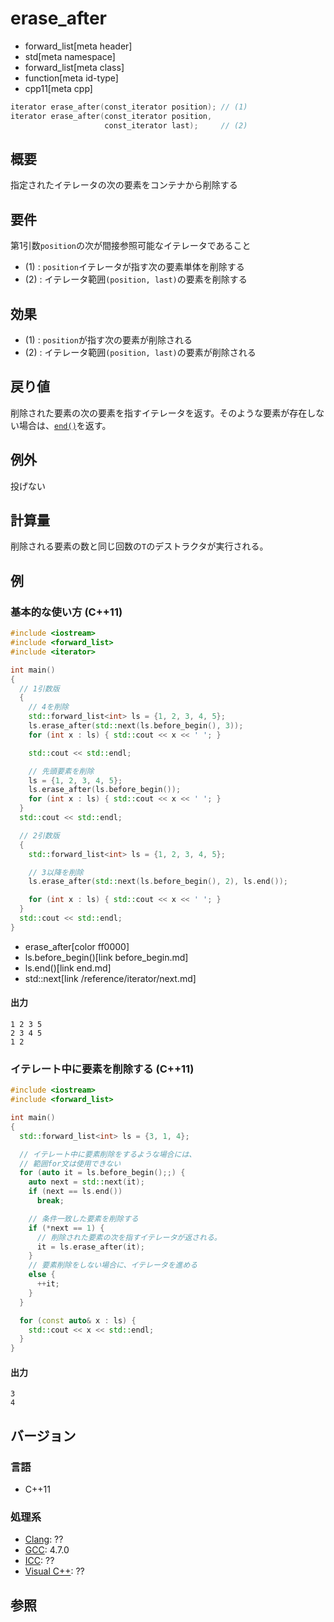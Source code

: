 # erase_after
* forward_list[meta header]
* std[meta namespace]
* forward_list[meta class]
* function[meta id-type]
* cpp11[meta cpp]

```cpp
iterator erase_after(const_iterator position); // (1)
iterator erase_after(const_iterator position,
                     const_iterator last);     // (2)
```

## 概要
指定されたイテレータの次の要素をコンテナから削除する


## 要件
第1引数`position`の次が間接参照可能なイテレータであること

- (1) : `position`イテレータが指す次の要素単体を削除する
- (2) : イテレータ範囲`(position, last)`の要素を削除する


## 効果
- (1) : `position`が指す次の要素が削除される
- (2) : イテレータ範囲`(position, last)`の要素が削除される


## 戻り値
削除された要素の次の要素を指すイテレータを返す。そのような要素が存在しない場合は、[`end()`](end.md)を返す。


## 例外
投げない


## 計算量
削除される要素の数と同じ回数の`T`のデストラクタが実行される。


## 例
### 基本的な使い方 (C++11)
```cpp example
#include <iostream>
#include <forward_list>
#include <iterator>

int main()
{
  // 1引数版
  {
    // 4を削除
    std::forward_list<int> ls = {1, 2, 3, 4, 5};
    ls.erase_after(std::next(ls.before_begin(), 3));
    for (int x : ls) { std::cout << x << ' '; }

    std::cout << std::endl;

    // 先頭要素を削除
    ls = {1, 2, 3, 4, 5};
    ls.erase_after(ls.before_begin());
    for (int x : ls) { std::cout << x << ' '; }
  }
  std::cout << std::endl;

  // 2引数版
  {
    std::forward_list<int> ls = {1, 2, 3, 4, 5};

    // 3以降を削除
    ls.erase_after(std::next(ls.before_begin(), 2), ls.end());

    for (int x : ls) { std::cout << x << ' '; }
  }
  std::cout << std::endl;
}
```
* erase_after[color ff0000]
* ls.before_begin()[link before_begin.md]
* ls.end()[link end.md]
* std::next[link /reference/iterator/next.md]

#### 出力
```
1 2 3 5 
2 3 4 5 
1 2 
```


### イテレート中に要素を削除する (C++11)
```cpp example
#include <iostream>
#include <forward_list>

int main()
{
  std::forward_list<int> ls = {3, 1, 4};

  // イテレート中に要素削除をするような場合には、
  // 範囲for文は使用できない
  for (auto it = ls.before_begin();;) {
    auto next = std::next(it);
    if (next == ls.end())
      break;

    // 条件一致した要素を削除する
    if (*next == 1) {
      // 削除された要素の次を指すイテレータが返される。
      it = ls.erase_after(it);
    }
    // 要素削除をしない場合に、イテレータを進める
    else {
      ++it;
    }
  }

  for (const auto& x : ls) {
    std::cout << x << std::endl;
  }
}
```

#### 出力
```
3
4
```

## バージョン
### 言語
- C++11

### 処理系
- [Clang](/implementation.md#clang): ??
- [GCC](/implementation.md#gcc): 4.7.0
- [ICC](/implementation.md#icc): ??
- [Visual C++](/implementation.md#visual_cpp): ??


## 参照


